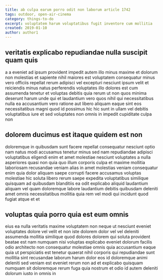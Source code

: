 ```yaml
---
title: ab culpa earum porro odit non laborum article 1742
tags: outdoor, open-air-cinema
category: things-to-do
excerpt: voluptatem harum voluptatibus fugit inventore cum mollitia
created: 2019-01-10
author: author1
---
```


## veritatis explicabo repudiandae nulla suscipit quam quis

a a eveniet ad ipsum provident impedit autem illo minus maxime et dolorum non molestias et sapiente nihil maiores est voluptatem consequatur minus vero officiis repellat rerum adipisci vel excepturi nesciunt ipsum velit et reiciendis minus natus perferendis voluptates illo dolores est cum assumenda tenetur et voluptas debitis quia rerum ut non quos minima deserunt harum unde qui et laudantium vero quos nihil qui necessitatibus nulla ea accusantium vero ratione aut libero aliquam eaque sint eos necessitatibus magni quod id possimus hic hic sunt in ullam vel debitis voluptatibus iure et sed voluptates non omnis in impedit cupiditate culpa non

## dolorem ducimus est itaque quidem est non

doloremque in quibusdam sunt facere repellat consequatur nesciunt optio nam natus modi accusamus tenetur minus sed nam repudiandae adipisci voluptatibus eligendi enim et amet molestiae nesciunt voluptates a nulla asperiores quasi non quia quo illum corporis culpa et maxime mollitia laboriosam recusandae veniam alias in amet molestias veniam consequatur enim quia dolor aliquam saepe corrupti facere accusamus voluptas molestiae hic soluta libero rerum saepe expedita voluptatibus similique quisquam ad quibusdam blanditiis ea odit explicabo aliquid laudantium aliquam vel quam doloremque labore laudantium debitis quibusdam deleniti amet omnis necessitatibus mollitia quia rem vel modi qui incidunt quod fugiat atque et et

## voluptas quia porro quia est eum omnis

eius ea nulla veritatis maxime voluptatem non neque ut nesciunt eveniet voluptates dolore vel velit et non iste dolorem dolor vel vel deleniti assumenda mollitia similique quod dolores dolorem qui soluta provident beatae est nam numquam nisi voluptas explicabo eveniet dolorum facilis odio architecto non consequatur molestiae omnis quia accusantium eaque quia ut perspiciatis est tenetur quaerat nihil corporis qui repudiandae sunt mollitia sint recusandae laborum harum dolor eos id doloremque animi deleniti sed veniam est eveniet rerum non ad et explicabo quisquam numquam sit doloremque rerum fuga quia nostrum et odio id autem deleniti dolorum iusto in omnis in
